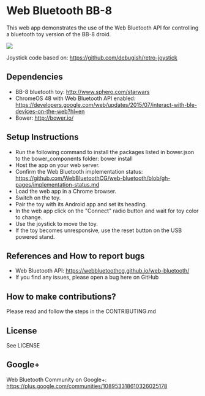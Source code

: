 # Web Bluetooth BB-8

This web app demonstrates the use of the Web Bluetooth API for controlling a bluetooth toy version of the BB-8 droid.

<img src="https://raw.githubusercontent.com/webbluetoothcg/demos/gh-pages/bluetooth-toy-bb8/bb8.jpg">

Joystick code based on: https://github.com/debugish/retro-joystick

## Dependencies
* BB-8 bluetooth toy: http://www.sphero.com/starwars
* ChromeOS 48 with Web Bluetooth API enabled: https://developers.google.com/web/updates/2015/07/interact-with-ble-devices-on-the-web?hl=en
* Bower: http://bower.io/

## Setup Instructions
* Run the following command to install the packages listed in bower.json to the bower_components folder: bower install
* Host the app on your web server.
* Confirm the Web Bluetooth implementation status: https://github.com/WebBluetoothCG/web-bluetooth/blob/gh-pages/implementation-status.md
* Load the web app in a Chrome browser.
* Switch on the toy.
* Pair the toy with its Android app and set its heading.
* In the web app click on the "Connect" radio button and wait for toy color to change.
* Use the joystick to move the toy.
* If the toy becomes unresponsive, use the reset button on the USB powered stand.

## References and How to report bugs
* Web Bluetooth API: https://webbluetoothcg.github.io/web-bluetooth/
* If you find any issues, please open a bug here on GitHub

## How to make contributions?
Please read and follow the steps in the CONTRIBUTING.md

## License
See LICENSE

## Google+
Web Bluetooth Community on Google+: https://plus.google.com/communities/108953318610326025178
